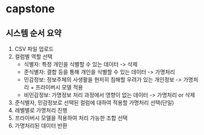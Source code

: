 # capstone

## 시스템 순서 요약
1. CSV 파일 업로드
2. 컬럼별 역할 선택
    - 식별자: 특정 개인을 식별할 수 있는 데이터 -> 삭제
    - 준식별자: 결합 등을 통해 개인을 식별할 수 있는 데이터 -> 가명처리
    - 민감정보: 정보주체의 사생활을 현저히 침해할 우려가 있는 개인정보 -> 가명처리 + 프라이버시 모델 적용
    - 비민감정보: 가명정보 처리 과정에서 영향이 없는 데이터 -> 가명처리 or 삭제
3. 준식별자, 민감정보로 선택된 컬럼에 대하여 적용할 가명처리 선택(단일)
4. 레벨별로 가명처리 진행
5. 프라이버시 모델을 적용하여 처리 가능한 조합 선택
6. 가명처리된 데이터 반환